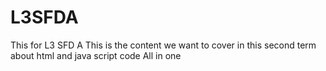# L3SFDA
This for L3 SFD A
This is the content we want to cover in this second term about html and java script code 
All in one 
